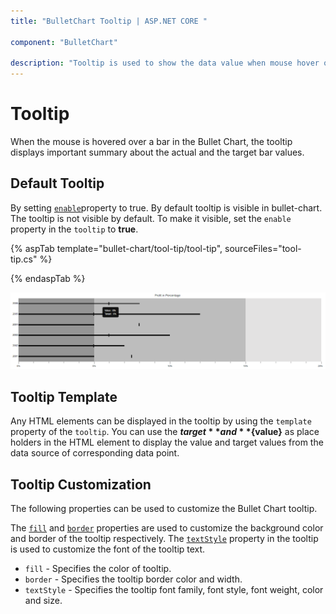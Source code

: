 ```yaml
---
title: "BulletChart Tooltip | ASP.NET CORE "

component: "BulletChart"

description: "Tooltip is used to show the data value when mouse hover on the chart.We can able to customize format,template and appearance."
---
```


# Tooltip

When the mouse is hovered over a bar in the Bullet Chart, the tooltip displays important summary about the actual and the target bar values.

## Default Tooltip

By setting [`enable`](https://help.syncfusion.com/cr/aspnetcore-js2/Syncfusion.EJ2.Charts.BulletChartBuilder.html)property to true. By default tooltip is visible in bullet-chart.
The tooltip is not visible by default. To make it visible, set the `enable` property in the `tooltip` to **true**.

{% aspTab template="bullet-chart/tool-tip/tool-tip", sourceFiles="tool-tip.cs" %}

{% endaspTab %}

![Bullet Chart displays ToolTip](images/blazor-bulletchart-tooltip.png)

## Tooltip Template

Any HTML elements can be displayed in the tooltip by using the `template` property of the `tooltip`. You can use the **${target}** and **${value}** as place holders in the HTML element to display the value and target values from the data source of corresponding data point.

## Tooltip Customization

The following properties can be used to customize the Bullet Chart tooltip.

The [`fill`](https://help.syncfusion.com/cr/aspnetcore-js2/Syncfusion.EJ2.Charts.BulletChartBuilder.html) and [`border`](https://help.syncfusion.com/cr/aspnetcore-js2/Syncfusion.EJ2.Charts.BulletChartBuilder.html) properties are used to customize the background color and border of the tooltip respectively. The [`textStyle`](https://help.syncfusion.com/cr/aspnetcore-js2/Syncfusion.EJ2.Charts.BulletChartBuilder.html) property in the tooltip is used to customize the font of the tooltip text.
* `fill` - Specifies the color of tooltip.
* `border` - Specifies the tooltip border color and width.
* `textStyle` - Specifies the tooltip font family, font style, font weight, color and size.
